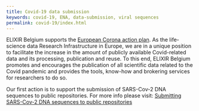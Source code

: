 ```yaml
---
title: Covid-19 data submission
keywords: covid-19, ENA, data-submission, viral sequences
permalink: covid-19/index.html
---
```


ELIXIR Belgium supports the [European Corona action plan](https://ec.europa.eu/info/sites/info/files/covid-firsteravscorona_actions.pdf). As the life-science data Research Infrastructure in Europe, we are in a unique position to facilitate the increase in the amount of publicly available Covid-related data and its processing, publication and reuse.
To this end, ELIXIR Belgium promotes and encourages the publication of all scientific data related to the Covid  pandemic and provides the tools, know-how and brokering services for researchers to do so.

Our first action is to support the submission of SARS-Cov-2 DNA sequences to public repositories. For more info please visit:
[Submitting SARS-Cov-2 DNA sequences to public repositories](sarscov2_submission)
